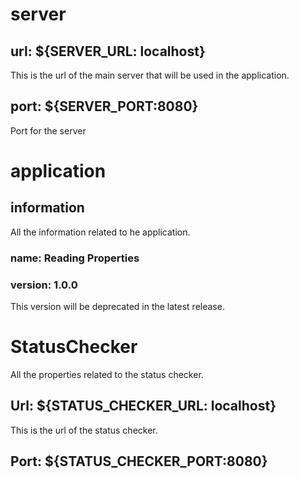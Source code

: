 # server
## url: ${SERVER_URL: localhost}
This is the url of the main server 
that will be used in the application.
## port: ${SERVER_PORT:8080}
Port for the server

# application
## information
All the information related to he application.
### name: Reading Properties
### version: 1.0.0
This version will be deprecated in the latest release.

# StatusChecker
All the properties related to the status checker. 
## Url: ${STATUS_CHECKER_URL: localhost}
This is the url of the status checker.
## Port: ${STATUS_CHECKER_PORT:8080}
